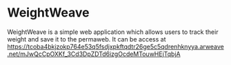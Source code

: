 # WeightWeave
WeightWeave is a simple web application which allows users to track their weight and save it to the permaweb. It can be access at https://tcoba4bkjzokp764e53q5fsdjxpkftqdtr26ge5c5qdrenhknyya.arweave.net/mJwQcCpOXKf_3Cd3DpZDTd6izgOcdeMTouwHEjTqbjA
